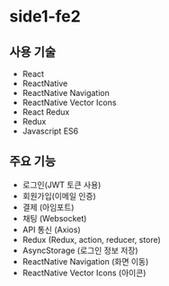 # side1-fe2

## 사용 기술

- React
- ReactNative
- ReactNative Navigation
- ReactNative Vector Icons
- React Redux
- Redux
- Javascript ES6

## 주요 기능

- 로그인(JWT 토큰 사용)
- 회원가입(이메일 인증)
- 결제 (아임포트)
- 채팅 (Websocket)
- API 통신 (Axios)
- Redux (Redux, action, reducer, store)
- AsyncStorage (로그인 정보 저장)
- ReactNative Navigation (화면 이동)
- ReactNative Vector Icons (아이콘)